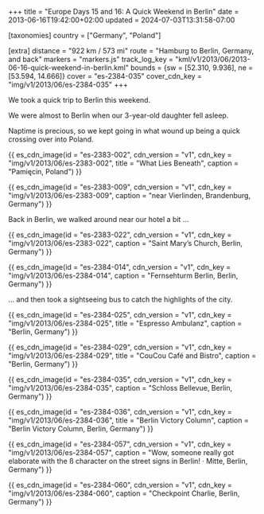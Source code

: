 +++
title = "Europe Days 15 and 16: A Quick Weekend in Berlin"
date = 2013-06-16T19:42:00+02:00
updated = 2024-07-03T13:31:58-07:00

[taxonomies]
country = ["Germany", "Poland"]

[extra]
distance = "922 km / 573 mi"
route = "Hamburg to Berlin, Germany, and back"
markers = "markers.js"
track_log_key = "kml/v1/2013/06/2013-06-16-quick-weekend-in-berlin.kml"
bounds = {sw = [52.310, 9.936], ne = [53.594, 14.666]}
cover = "es-2384-035"
cover_cdn_key = "img/v1/2013/06/es-2384-035"
+++

We took a quick trip to Berlin this weekend.

<!-- more -->

We were almost to Berlin when our 3-year-old daughter fell asleep.

Naptime is precious, so we kept going in what wound up being a quick crossing over into Poland.

{{ es_cdn_image(id = "es-2383-002", cdn_version = "v1", cdn_key = "img/v1/2013/06/es-2383-002", title = "What Lies Beneath", caption = "Pamięcin, Poland") }}

{{ es_cdn_image(id = "es-2383-009", cdn_version = "v1", cdn_key = "img/v1/2013/06/es-2383-009", caption = "near Vierlinden, Brandenburg, Germany") }}

Back in Berlin, we walked around near our hotel a bit ...

{{ es_cdn_image(id = "es-2383-022", cdn_version = "v1", cdn_key = "img/v1/2013/06/es-2383-022", caption = "Saint Mary’s Church, Berlin, Germany") }}

{{ es_cdn_image(id = "es-2384-014", cdn_version = "v1", cdn_key = "img/v1/2013/06/es-2384-014", caption = "Fernsehturm Berlin, Berlin, Germany") }}

... and then took a sightseeing bus to catch the highlights of the city.

{{ es_cdn_image(id = "es-2384-025", cdn_version = "v1", cdn_key = "img/v1/2013/06/es-2384-025", title = "Espresso Ambulanz", caption = "Berlin, Germany") }}

{{ es_cdn_image(id = "es-2384-029", cdn_version = "v1", cdn_key = "img/v1/2013/06/es-2384-029", title = "CouCou Café and Bistro", caption = "Berlin, Germany") }}

{{ es_cdn_image(id = "es-2384-035", cdn_version = "v1", cdn_key = "img/v1/2013/06/es-2384-035", caption = "Schloss Bellevue, Berlin, Germany") }}

{{ es_cdn_image(id = "es-2384-036", cdn_version = "v1", cdn_key = "img/v1/2013/06/es-2384-036", title = "Berlin Victory Column", caption = "Berlin Victory Column, Berlin, Germany") }}

{{ es_cdn_image(id = "es-2384-057", cdn_version = "v1", cdn_key = "img/v1/2013/06/es-2384-057", caption = "Wow, someone really got elaborate with the ß character on the street signs in Berlin! · Mitte, Berlin, Germany") }}

{{ es_cdn_image(id = "es-2384-060", cdn_version = "v1", cdn_key = "img/v1/2013/06/es-2384-060", caption = "Checkpoint Charlie, Berlin, Germany") }}
